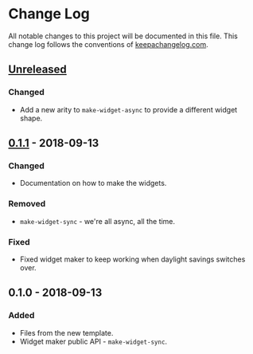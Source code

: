 # Change Log
All notable changes to this project will be documented in this file. This change log follows the conventions of [keepachangelog.com](http://keepachangelog.com/).

## [Unreleased]
### Changed
- Add a new arity to `make-widget-async` to provide a different widget shape.

## [0.1.1] - 2018-09-13
### Changed
- Documentation on how to make the widgets.

### Removed
- `make-widget-sync` - we're all async, all the time.

### Fixed
- Fixed widget maker to keep working when daylight savings switches over.

## 0.1.0 - 2018-09-13
### Added
- Files from the new template.
- Widget maker public API - `make-widget-sync`.

[Unreleased]: https://github.com/your-name/sartar-clan-questionnaire/compare/0.1.1...HEAD
[0.1.1]: https://github.com/your-name/sartar-clan-questionnaire/compare/0.1.0...0.1.1
